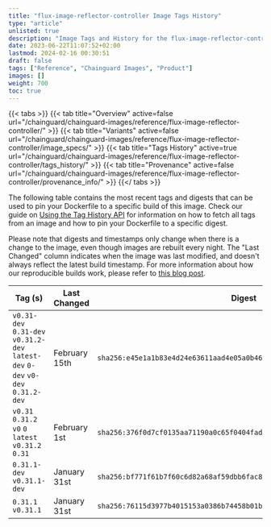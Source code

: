 ```yaml
---
title: "flux-image-reflector-controller Image Tags History"
type: "article"
unlisted: true
description: "Image Tags and History for the flux-image-reflector-controller Chainguard Image"
date: 2023-06-22T11:07:52+02:00
lastmod: 2024-02-16 00:30:51
draft: false
tags: ["Reference", "Chainguard Images", "Product"]
images: []
weight: 700
toc: true
---
```


{{< tabs >}}
{{< tab title="Overview" active=false url="/chainguard/chainguard-images/reference/flux-image-reflector-controller/" >}}
{{< tab title="Variants" active=false url="/chainguard/chainguard-images/reference/flux-image-reflector-controller/image_specs/" >}}
{{< tab title="Tags History" active=true url="/chainguard/chainguard-images/reference/flux-image-reflector-controller/tags_history/" >}}
{{< tab title="Provenance" active=false url="/chainguard/chainguard-images/reference/flux-image-reflector-controller/provenance_info/" >}}
{{</ tabs >}}

The following table contains the most recent tags and digests that can be used to pin your Dockerfile to a specific build of this image. Check our guide on [Using the Tag History API](/chainguard/chainguard-images/using-the-tag-history-api/) for information on how to fetch all tags from an image and how to pin your Dockerfile to a specific digest.

Please note that digests and timestamps only change when there is a change to the image, even though images are rebuilt every night. The "Last Changed" column indicates when the image was last modified, and doesn't always reflect the latest build timestamp. For more information about how our reproducible builds work, please refer to [this blog post](https://www.chainguard.dev/unchained/reproducing-chainguards-reproducible-image-builds).

| Tag (s)                                                                          | Last Changed  | Digest                                                                    |
|----------------------------------------------------------------------------------|---------------|---------------------------------------------------------------------------|
|  `v0.31-dev` `0.31-dev` `v0.31.2-dev` `latest-dev` `0-dev` `v0-dev` `0.31.2-dev` | February 15th | `sha256:e45e1a1b83e4d24e63611aad4e05a0b4617177f56324aa6fbc134fdbd6cfeaf5` |
|  `v0.31` `0.31.2` `v0` `0` `latest` `v0.31.2` `0.31`                             | February 1st  | `sha256:376f0d7cf0135aa71190a0c65f0404fad105c98e6dd51a76626bc94a8f85ec60` |
|  `0.31.1-dev` `v0.31.1-dev`                                                      | January 31st  | `sha256:bf771f61b7f60c6d82a68af59dbb6fac828baa9e7e8b9a6a98a32964b113583a` |
|  `0.31.1` `v0.31.1`                                                              | January 31st  | `sha256:76115d3977b4015153a0386b74458b01bae7e44d681a9b00a9c1c8a7bdab1531` |

